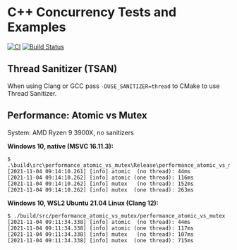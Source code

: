 # C++ Concurrency Tests and Examples

[![CI](https://github.com/Toxe/cpp-threads/workflows/CI/badge.svg)](https://github.com/Toxe/cpp-threads/actions) [![Build Status](https://travis-ci.com/Toxe/cpp-threads.svg?branch=master)](https://travis-ci.com/Toxe/cpp-threads)

## Thread Sanitizer (TSAN)

When using Clang or GCC pass `-DUSE_SANITIZER=thread` to CMake to use Thread Sanitizer.

## Performance: Atomic vs Mutex

System: AMD Ryzen 9 3900X, no sanitizers

**Windows 10, native (MSVC 16.11.3):**

```
$ .\build\src\performance_atomic_vs_mutex\Release\performance_atomic_vs_mutex.exe
[2021-11-04 09:14:10.261] [info] atomic  (no thread): 44ms
[2021-11-04 09:14:10.262] [info] atomic (one thread): 116ms
[2021-11-04 09:14:10.262] [info] mutex   (no thread): 152ms
[2021-11-04 09:14:10.262] [info] mutex  (one thread): 263ms
```

**Windows 10, WSL2 Ubuntu 21.04 Linux (Clang 12):**

```
$ ./build/src/performance_atomic_vs_mutex/performance_atomic_vs_mutex
[2021-11-04 09:11:34.338] [info] atomic  (no thread): 44ms
[2021-11-04 09:11:34.338] [info] atomic (one thread): 117ms
[2021-11-04 09:11:34.338] [info] mutex   (no thread): 107ms
[2021-11-04 09:11:34.338] [info] mutex  (one thread): 715ms
```
